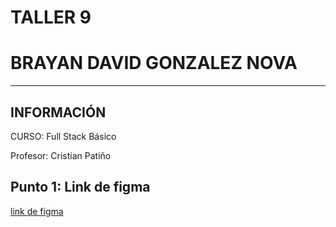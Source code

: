 <H1> TALLER 9 <h1>
<h1>BRAYAN DAVID GONZALEZ NOVA</H1>
<HR>

<h2>INFORMACIÓN</h2>
        <p>CURSO: Full Stack Básico</p>
        <p>Profesor:  Cristian Patiño</p>
<H2>Punto 1: Link de figma </H2>
<a href="https://www.figma.com/file/Qg8X7d312dmotbTI6GiVf9/Untitled?type=design&t=Kk5dEll79BA3kajg-1">link de figma </a>